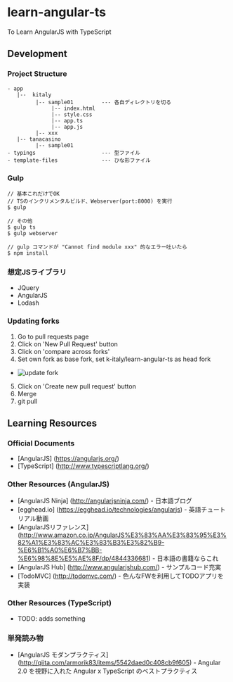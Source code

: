 # learn-angular-ts
To Learn AngularJS with TypeScript

## Development
### Project Structure

```
- app
   |--  kitaly
         |-- sample01         --- 各自ディレクトリを切る
              |-- index.html
              |-- style.css
              |-- app.ts
              |-- app.js
         |-- xxx
   |-- tanacasino
         |-- sample01
- typings                     --- 型ファイル
- template-files              --- ひな形ファイル
```

### Gulp
```
// 基本これだけでOK
// TSのインクリメンタルビルド、Webserver(port:8000) を実行
$ gulp

// その他
$ gulp ts
$ gulp webserver

// gulp コマンドが "Cannot find module xxx" 的なエラー吐いたら
$ npm install
```

### 想定JSライブラリ
- JQuery
- AngularJS
- Lodash

### Updating forks

1. Go to pull requests page
2. Click on 'New Pull Request' button
3. Click on 'compare across forks'
4. Set own fork as base fork, set k-italy/learn-angular-ts as head fork
 * ![update fork](https://raw.githubusercontent.com/sundaysen/learn-angular-ts/master/updatefork.png)
5. Click on 'Create new pull request' button
6. Merge
7. git pull

## Learning Resources

### Official Documents
- [AngularJS] (https://angularjs.org/)
- [TypeScript] (http://www.typescriptlang.org/)

### Other Resources (AngularJS)

- [AngularJS Ninja] (http://angularjsninja.com/) - 日本語ブログ
- [egghead.io] (https://egghead.io/technologies/angularjs) - 英語チュートリアル動画
- [AngularJSリファレンス] (http://www.amazon.co.jp/AngularJS%E3%83%AA%E3%83%95%E3%82%A1%E3%83%AC%E3%83%B3%E3%82%B9-%E6%B1%A0%E6%B7%BB-%E6%98%8E%E5%AE%8F/dp/4844336681) - 日本語の書籍ならこれ
- [AngularJS Hub] (http://www.angularjshub.com/) - サンプルコード充実
- [TodoMVC] (http://todomvc.com/) - 色んなFWを利用してTODOアプリを実装

### Other Resources (TypeScript)
- TODO: adds something

### 単発読み物
- [AngularJS モダンプラクティス] (http://qiita.com/armorik83/items/5542daed0c408cb9f605) - Angular 2.0 を視野に入れた Angular x TypeScript のベストプラクティス

